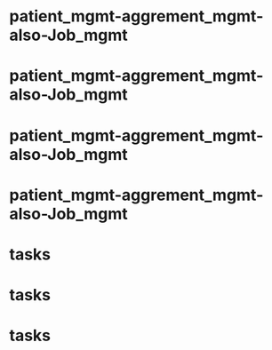 # patient_mgmt-aggrement_mgmt-also-Job_mgmt
# patient_mgmt-aggrement_mgmt-also-Job_mgmt
# patient_mgmt-aggrement_mgmt-also-Job_mgmt
# patient_mgmt-aggrement_mgmt-also-Job_mgmt
# tasks
# tasks
# tasks
